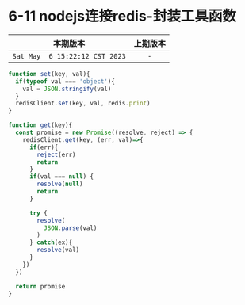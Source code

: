 # 6-11 nodejs连接redis-封装工具函数


|本期版本| 上期版本
|:---:|:---:
`Sat May  6 15:22:12 CST 2023` | `-`


```js
function set(key, val){
  if(typeof val === 'object'){
    val = JSON.stringify(val)
  }
  redisClient.set(key, val, redis.print)
}
```

```js
function get(key){
  const promise = new Promise((resolve, reject) => {
    redisClient.get(key, (err, val)=>{
      if(err){
        reject(err)
        return
      }
      if(val === null) {
        resolve(null)
        return
      }

      try {
        resolve(
          JSON.parse(val)
        )
      } catch(ex){
        resolve(val)
      }
    })
  })

  return promise
}
```